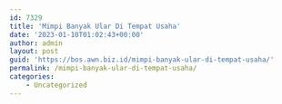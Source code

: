 ```yaml
---
id: 7329
title: 'Mimpi Banyak Ular Di Tempat Usaha'
date: '2023-01-10T01:02:43+00:00'
author: admin
layout: post
guid: 'https://bos.awn.biz.id/mimpi-banyak-ular-di-tempat-usaha/'
permalink: /mimpi-banyak-ular-di-tempat-usaha/
categories:
    - Uncategorized
---
```


